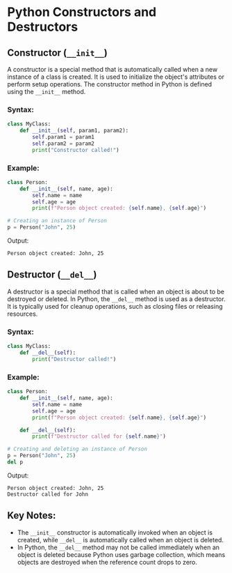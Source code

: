 
# Python Constructors and Destructors

## Constructor (`__init__`)

A constructor is a special method that is automatically called when a new instance of a class is created. It is used to initialize the object's attributes or perform setup operations. The constructor method in Python is defined using the `__init__` method.

### Syntax:
```python
class MyClass:
    def __init__(self, param1, param2):
        self.param1 = param1
        self.param2 = param2
        print("Constructor called!")
```

### Example:
```python
class Person:
    def __init__(self, name, age):
        self.name = name
        self.age = age
        print(f"Person object created: {self.name}, {self.age}")

# Creating an instance of Person
p = Person("John", 25)
```

Output:
```
Person object created: John, 25
```

## Destructor (`__del__`)

A destructor is a special method that is called when an object is about to be destroyed or deleted. In Python, the `__del__` method is used as a destructor. It is typically used for cleanup operations, such as closing files or releasing resources.

### Syntax:
```python
class MyClass:
    def __del__(self):
        print("Destructor called!")
```

### Example:
```python
class Person:
    def __init__(self, name, age):
        self.name = name
        self.age = age
        print(f"Person object created: {self.name}, {self.age}")

    def __del__(self):
        print(f"Destructor called for {self.name}")

# Creating and deleting an instance of Person
p = Person("John", 25)
del p
```

Output:
```
Person object created: John, 25
Destructor called for John
```

## Key Notes:

- The `__init__` constructor is automatically invoked when an object is created, while `__del__` is automatically called when an object is deleted.
- In Python, the `__del__` method may not be called immediately when an object is deleted because Python uses garbage collection, which means objects are destroyed when the reference count drops to zero.
